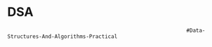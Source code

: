 # DSA
                                                             #Data-Structures-And-Algorithms-Practical
